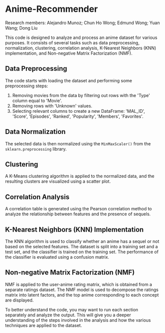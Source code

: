 # Anime-Recommender
Research members: Alejandro Munoz; Chun Ho Wong; Edmund Wong; Yuan Wang; Dong Liu

This code is designed to analyze and process an anime dataset for various purposes. It consists of several tasks such as data preprocessing, normalization, clustering, correlation analysis, K-Nearest Neighbors (KNN) implementation, and Non-negative Matrix Factorization (NMF).

## Data Preprocessing

The code starts with loading the dataset and performing some preprocessing steps:
1. Removing movies from the data by filtering out rows with the 'Type' column equal to 'Movie'.
2. Removing rows with 'Unknown' values.
3. Selecting relevant columns to create a new DataFrame: 'MAL_ID', 'Score', 'Episodes', 'Ranked', 'Popularity', 'Members', 'Favorites'.

## Data Normalization

The selected data is then normalized using the `MinMaxScaler()` from the `sklearn.preprocessing` library.

## Clustering

A K-Means clustering algorithm is applied to the normalized data, and the resulting clusters are visualized using a scatter plot.

## Correlation Analysis

A correlation table is generated using the Pearson correlation method to analyze the relationship between features and the presence of sequels.

## K-Nearest Neighbors (KNN) Implementation

The KNN algorithm is used to classify whether an anime has a sequel or not based on the selected features. The dataset is split into a training set and a test set, and the classifier is trained on the training set. The performance of the classifier is evaluated using a confusion matrix.

## Non-negative Matrix Factorization (NMF)

NMF is applied to the user-anime rating matrix, which is obtained from a separate ratings dataset. The NMF model is used to decompose the ratings matrix into latent factors, and the top anime corresponding to each concept are displayed.

To better understand the code, you may want to run each section separately and analyze the output. This will give you a deeper understanding of the steps involved in the analysis and how the various techniques are applied to the dataset.
